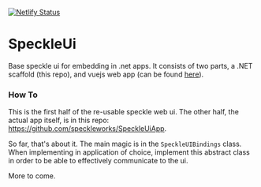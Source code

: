 [![Netlify Status](https://api.netlify.com/api/v1/badges/e4824a5c-a6df-4670-b242-4873d26901ba/deploy-status)](https://app.netlify.com/sites/distracted-jones-770c28/deploys)

# SpeckleUi
Base speckle ui for embedding in .net apps. It consists of two parts, a .NET scaffold (this repo), and vuejs web app (can be found [here](https://github.com/speckleworks/SpeckleUiApp)). 

### How To

This is the first half of the re-usable speckle web ui. The other half, the actual app itself, is in this repo: https://github.com/speckleworks/SpeckleUiApp.

So far, that's about it. The main magic is in the `SpeckleUIBindings` class. When implementing in application of choice, implement this abstract class in order to be able to effectively communicate to the ui. 

More to come. 
